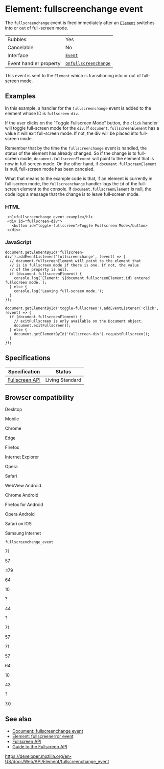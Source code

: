Element: fullscreenchange event
===============================

The `fullscreenchange` event is fired immediately after an [`Element`](../element) switches into or out of full-screen mode.

<table><tbody><tr class="odd"><td>Bubbles</td><td>Yes</td></tr><tr class="even"><td>Cancelable</td><td>No</td></tr><tr class="odd"><td>Interface</td><td><a href="../event"><code>Event</code></a></td></tr><tr class="even"><td>Event handler property</td><td><a href="onfullscreenchange"><code>onfullscreenchange</code></a></td></tr></tbody></table>

This event is sent to the `Element` which is transitioning into or out of full-screen mode.

Examples
--------

In this example, a handler for the `fullscreenchange` event is added to the element whose ID is `fullscreen-div`.

If the user clicks on the "Toggle Fullscreen Mode" button, the `click` handler will toggle full-screen mode for the `div`. If `document.fullscreenElement` has a value it will exit full-screen mode. If not, the div will be placed into full-screen mode.

Remember that by the time the `fullscreenchange` event is handled, the status of the element has already changed. So if the change is to full-screen mode, `document.fullscreenElement` will point to the element that is now in full-screen mode. On the other hand, if `document.fullscreenElement` is null, full-screen mode has been canceled.

What that means to the example code is that, if an element is currently in full-screen mode, the `fullscreenchange` handler logs the `id` of the full-screen element to the console. If `document.fullscreenElement` is null, the code logs a message that the change is to leave full-screen mode.

### HTML

     <h1>fullscreenchange event example</h1>
     <div id="fullscreen-div">
       <button id="toggle-fullscreen">Toggle Fullscreen Mode</button>
     </div>

### JavaScript

    document.getElementById('fullscreen-div').addEventListener('fullscreenchange', (event) => {
      // document.fullscreenElement will point to the element that
      // is in fullscreen mode if there is one. If not, the value
      // of the property is null.
      if (document.fullscreenElement) {
        console.log(`Element: ${document.fullscreenElement.id} entered fullscreen mode.`);
      } else {
        console.log('Leaving full-screen mode.');
      }
    });

    document.getElementById('toggle-fullscreen').addEventListener('click', (event) => {
      if (document.fullscreenElement) {
        // exitFullscreen is only available on the Document object.
        document.exitFullscreen();
      } else {
        document.getElementById('fullscreen-div').requestFullscreen();
      }
    });

Specifications
--------------

<table><thead><tr class="header"><th>Specification</th><th>Status</th></tr></thead><tbody><tr class="odd"><td><a href="https://fullscreen.spec.whatwg.org/">Fullscreen API</a></td><td><span class="spec-Living">Living Standard</span></td></tr></tbody></table>

Browser compatibility
---------------------

Desktop

Mobile

Chrome

Edge

Firefox

Internet Explorer

Opera

Safari

WebView Android

Chrome Android

Firefox for Android

Opera Android

Safari on IOS

Samsung Internet

`fullscreenchange_event`

71

57

≤79

64

10

?

44

?

71

57

71

57

64

10

43

?

7.0

See also
--------

-   [Document: fullscreenchange event](../document/fullscreenchange_event)
-   [Element: fullscreenerror event](fullscreenerror_event)
-   [Fullscreen API](../fullscreen_api)
-   [Guide to the Fullscreen API](../fullscreen_api/guide)

<a href="https://developer.mozilla.org/en-US/docs/Web/API/Element/fullscreenchange_event" class="_attribution-link">https://developer.mozilla.org/en-US/docs/Web/API/Element/fullscreenchange_event</a>

